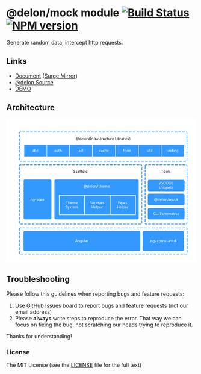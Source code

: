 # @delon/mock module [![Build Status](https://dev.azure.com/ng-alain/delon/_apis/build/status/delon-CI?branchName=master)](https://dev.azure.com/ng-alain/delon/_build/latest?definitionId=1&branchName=master) [![NPM version](https://img.shields.io/npm/v/@delon/mock.svg?style=flat-square)](https://www.npmjs.com/package/@delon/mock)

Generate random data, intercept http requests.

## Links

+ [Document](https://ng-alain.com/mock) ([Surge Mirror](https://ng-alain-doc.surge.sh/mock))
+ [@delon Source](https://github.com/ng-alain/delon)
+ [DEMO](https://ng-alain.surge.sh)

## Architecture

![Architecture](https://raw.githubusercontent.com/ng-alain/delon/master/_screenshot/architecture.png)

## Troubleshooting

Please follow this guidelines when reporting bugs and feature requests:

1. Use [GitHub Issues](https://github.com/ng-alain/delon/issues) board to report bugs and feature requests (not our email address)
2. Please **always** write steps to reproduce the error. That way we can focus on fixing the bug, not scratching our heads trying to reproduce it.

Thanks for understanding!

### License

The MIT License (see the [LICENSE](https://github.com/ng-alain/delon/blob/master/LICENSE) file for the full text)
